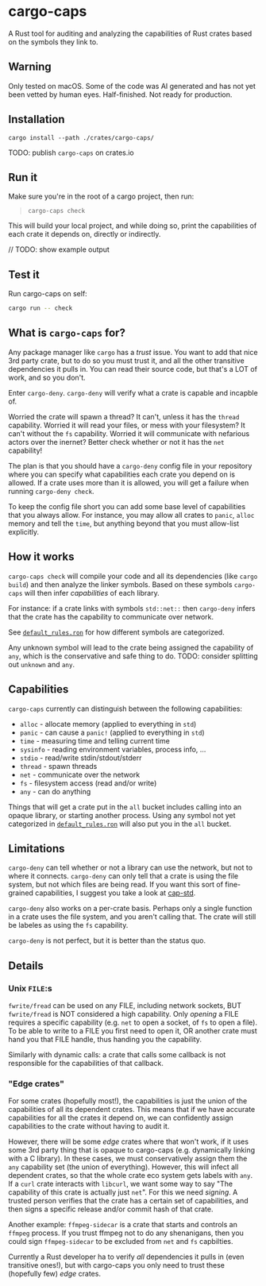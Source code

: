 # cargo-caps

A Rust tool for auditing and analyzing the capabilities of Rust crates based on the symbols they link to.

## Warning
Only tested on macOS.
Some of the code was AI generated and has not yet been vetted by human eyes.
Half-finished.
Not ready for production.

## Installation
`cargo install --path ./crates/cargo-caps/`

TODO: publish `cargo-caps` on crates.io


## Run it
Make sure you're in the root of a cargo project, then run:

> `cargo-caps check`

This will build your local project, and while doing so, print the capabilities of each crate it depends on, directly or indirectly.

// TODO: show example output

## Test it

Run cargo-caps on self:

```bash
cargo run -- check
```


## What is `cargo-caps` for?
Any package manager like `cargo` has a _trust_ issue.
You want to add that nice 3rd party crate, but to do so you must trust it, and all the other transitive dependencies it pulls in.
You can read their source code, but that's a LOT of work, and so you don't.

Enter `cargo-deny`.
`cargo-deny` will verify what a crate is capable and incapble of.

Worried the crate will spawn a thread? It can't, unless it has the `thread` capability.
Worried it will read your files, or mess with your filesystem? It can't without the `fs` capability.
Worried it will communicate with nefarious actors over the inernet? Better check whether or not it has the `net` capability!

The plan is that you should have a `cargo-deny` config file in your repository where you can specify what capabilities each crate you depend on is allowed.
If a crate uses more than it is allowed, you will get a failure when running `cargo-deny check`.

To keep the config file short you can add some base level of capabilities that you always allow.
For instance, you may allow all crates to `panic`, `alloc` memory and tell the `time`, but anything beyond that you must allow-list explicitly.

## How it works
`cargo-caps check` will compile your code and all its dependencies (like `cargo build`) and then analyze the linker symbols.
Based on these symbols `cargo-caps` will then infer _capabilities_ of each library.

For instance: if a crate links with symbols `std::net::` then `cargo-deny` infers that the crate has the capability to communicate over network.

See [`default_rules.ron`](crates/cargo-caps/src/default_rules.ron) for how different symbols are categorized.

Any unknown symbol will lead to the crate being assigned the capability of `any`, which is the conservative and safe thing to do.
TODO: consider splitting out `unknown` and `any`.


## Capabilities
`cargo-caps` currently can distinguish between the following capabilities:
- `alloc` - allocate memory (applied to everything in `std`)
- `panic` - can cause a `panic!` (applied to everything in `std`)
- `time` - measuring time and telling current time
- `sysinfo` - reading environment variables, process info, …
- `stdio` - read/write stdin/stdout/stderr
- `thread` - spawn threads
- `net` - communicate over the network
- `fs` - filesystem access (read and/or write)
- `any` - can do anything

Things that will get a crate put in the `all` bucket includes calling into an opaque library, or starting another process.
Using any symbol not yet categorized in [`default_rules.ron`](crates/cargo-caps/src/default_rules.ron) will also put you in the `all` bucket.


## Limitations
`cargo-deny` can tell whether or not a library can use the network, but not to where it connects.
`cargo-deny` can only tell that a crate is using the file system, but not which files are being read.
If you want this sort of fine-grained capabilities, I suggest you take a look at [cap-std](https://github.com/bytecodealliance/cap-std).

`cargo-deny` also works on a per-crate basis.
Perhaps only a single function in a crate uses the file system, and you aren't calling that.
The crate will still be labeles as using the `fs` capability.

`cargo-deny` is not perfect, but it is better than the status quo.


## Details
### Unix `FILE`:s
`fwrite/fread` can be used on any FILE, including network sockets, BUT `fwrite/fread` is NOT considered a high capability.
Only _opening_ a FILE requires a specific capability (e.g. `net` to open a socket, of `fs` to open a file).
To be able to write to a FILE you first need to open it, OR another crate must hand you that FILE handle, thus handing you the capability.

Similarly with dynamic calls: a crate that calls some callback is not responsible for the capabilities of that callback.


### "Edge crates"
For some crates (hopefully most!), the capabilities is just the union of the capabilities of all its dependent crates.
This means that if we have accurate capabilities for all the crates it depend on, we can confidently assign capabilities to the crate without having to audit it.

However, there will be some _edge_ crates where that won't work, if it uses some 3rd party thing that is opaque to cargo-caps (e.g. dynamically linking with a C library).
In these cases, we must conservatively assign them the `any` capability set (the union of everything).
However, this will infect all dependent crates, so that the whole crate eco system gets labels with `any`.
If a `curl` crate interacts with `libcurl`, we want some way to say "The capability of this crate is actually just `net`".
For this we need _signing_. A trusted person verifies that the crate has a certain set of capabilities, and then signs a specific release and/or commit hash of that crate.

Another example: `ffmpeg-sidecar` is a crate that starts and controls an `ffmpeg` process.
If you trust ffmpeg not to do any shenanigans, then you could sign `ffmpeg-sidecar` to be excluded from `net` and `fs` capbilties.

Currently a Rust developer ha to verify _all_ dependencies it pulls in (even transitive ones!), but with cargo-caps you only need to trust these (hopefully few) _edge_ crates.
